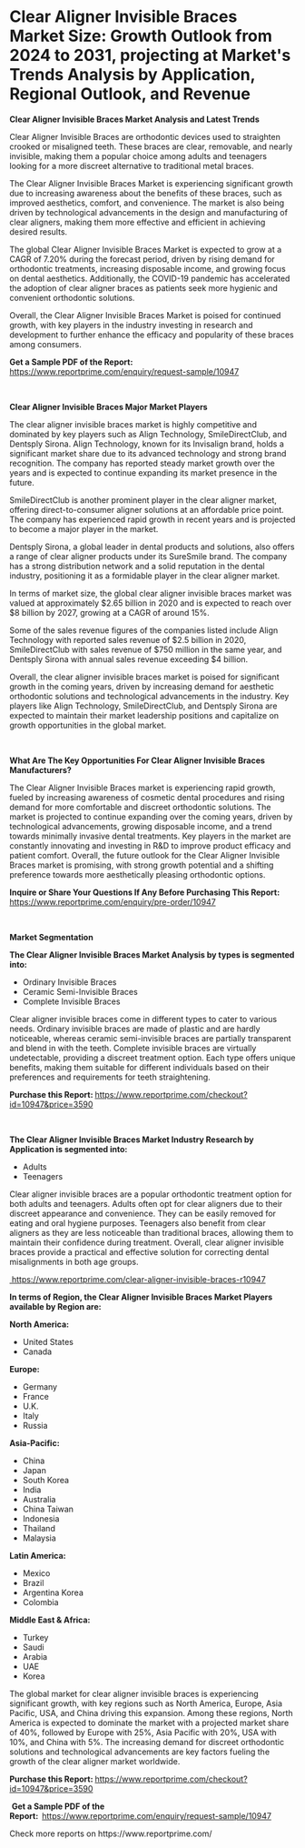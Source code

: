 <p><h1>Clear Aligner Invisible Braces Market Size: Growth Outlook from 2024 to 2031, projecting at Market's Trends Analysis by Application, Regional Outlook, and Revenue</h1></p><p><strong>Clear Aligner Invisible Braces Market Analysis and Latest Trends</strong></p>
<p><p>Clear Aligner Invisible Braces are orthodontic devices used to straighten crooked or misaligned teeth. These braces are clear, removable, and nearly invisible, making them a popular choice among adults and teenagers looking for a more discreet alternative to traditional metal braces.</p><p>The Clear Aligner Invisible Braces Market is experiencing significant growth due to increasing awareness about the benefits of these braces, such as improved aesthetics, comfort, and convenience. The market is also being driven by technological advancements in the design and manufacturing of clear aligners, making them more effective and efficient in achieving desired results.</p><p>The global Clear Aligner Invisible Braces Market is expected to grow at a CAGR of 7.20% during the forecast period, driven by rising demand for orthodontic treatments, increasing disposable income, and growing focus on dental aesthetics. Additionally, the COVID-19 pandemic has accelerated the adoption of clear aligner braces as patients seek more hygienic and convenient orthodontic solutions.</p><p>Overall, the Clear Aligner Invisible Braces Market is poised for continued growth, with key players in the industry investing in research and development to further enhance the efficacy and popularity of these braces among consumers.</p></p>
<p><strong>Get a Sample PDF of the Report:&nbsp;</strong> <a href="https://www.reportprime.com/enquiry/request-sample/10947">https://www.reportprime.com/enquiry/request-sample/10947</a></p>
<p>&nbsp;</p>
<p><strong>Clear Aligner Invisible Braces Major Market Players</strong></p>
<p><p>The clear aligner invisible braces market is highly competitive and dominated by key players such as Align Technology, SmileDirectClub, and Dentsply Sirona. Align Technology, known for its Invisalign brand, holds a significant market share due to its advanced technology and strong brand recognition. The company has reported steady market growth over the years and is expected to continue expanding its market presence in the future.</p><p>SmileDirectClub is another prominent player in the clear aligner market, offering direct-to-consumer aligner solutions at an affordable price point. The company has experienced rapid growth in recent years and is projected to become a major player in the market.</p><p>Dentsply Sirona, a global leader in dental products and solutions, also offers a range of clear aligner products under its SureSmile brand. The company has a strong distribution network and a solid reputation in the dental industry, positioning it as a formidable player in the clear aligner market.</p><p>In terms of market size, the global clear aligner invisible braces market was valued at approximately $2.65 billion in 2020 and is expected to reach over $8 billion by 2027, growing at a CAGR of around 15%.</p><p>Some of the sales revenue figures of the companies listed include Align Technology with reported sales revenue of $2.5 billion in 2020, SmileDirectClub with sales revenue of $750 million in the same year, and Dentsply Sirona with annual sales revenue exceeding $4 billion.</p><p>Overall, the clear aligner invisible braces market is poised for significant growth in the coming years, driven by increasing demand for aesthetic orthodontic solutions and technological advancements in the industry. Key players like Align Technology, SmileDirectClub, and Dentsply Sirona are expected to maintain their market leadership positions and capitalize on growth opportunities in the global market.</p></p>
<p>&nbsp;</p>
<p><strong>What Are The Key Opportunities For Clear Aligner Invisible Braces Manufacturers?</strong></p>
<p><p>The Clear Aligner Invisible Braces market is experiencing rapid growth, fueled by increasing awareness of cosmetic dental procedures and rising demand for more comfortable and discreet orthodontic solutions. The market is projected to continue expanding over the coming years, driven by technological advancements, growing disposable income, and a trend towards minimally invasive dental treatments. Key players in the market are constantly innovating and investing in R&D to improve product efficacy and patient comfort. Overall, the future outlook for the Clear Aligner Invisible Braces market is promising, with strong growth potential and a shifting preference towards more aesthetically pleasing orthodontic options.</p></p>
<p><strong>Inquire or Share Your Questions If Any Before Purchasing This Report:</strong> <a href="https://www.reportprime.com/enquiry/pre-order/10947">https://www.reportprime.com/enquiry/pre-order/10947</a></p>
<p>&nbsp;</p>
<p><strong>Market Segmentation</strong></p>
<p><strong>The Clear Aligner Invisible Braces Market Analysis by types is segmented into:</strong></p>
<p><ul><li>Ordinary Invisible Braces</li><li>Ceramic Semi-Invisible Braces</li><li>Complete Invisible Braces</li></ul></p>
<p><p>Clear aligner invisible braces come in different types to cater to various needs. Ordinary invisible braces are made of plastic and are hardly noticeable, whereas ceramic semi-invisible braces are partially transparent and blend in with the teeth. Complete invisible braces are virtually undetectable, providing a discreet treatment option. Each type offers unique benefits, making them suitable for different individuals based on their preferences and requirements for teeth straightening.</p></p>
<p><strong>Purchase this Report:&nbsp;</strong><a href="https://www.reportprime.com/checkout?id=10947&price=3590">https://www.reportprime.com/checkout?id=10947&price=3590</a></p>
<p>&nbsp;</p>
<p><strong>The Clear Aligner Invisible Braces Market Industry Research by Application is segmented into:</strong></p>
<p><ul><li>Adults</li><li>Teenagers</li></ul></p>
<p><p>Clear aligner invisible braces are a popular orthodontic treatment option for both adults and teenagers. Adults often opt for clear aligners due to their discreet appearance and convenience. They can be easily removed for eating and oral hygiene purposes. Teenagers also benefit from clear aligners as they are less noticeable than traditional braces, allowing them to maintain their confidence during treatment. Overall, clear aligner invisible braces provide a practical and effective solution for correcting dental misalignments in both age groups.</p></p>
<p><a href="https://www.reportprime.com/clear-aligner-invisible-braces-r10947">&nbsp;https://www.reportprime.com/clear-aligner-invisible-braces-r10947</a></p>
<p><strong>In terms of Region, the Clear Aligner Invisible Braces Market Players available by Region are:</strong></p>
<p>
    <p> <strong> North America: </strong>
        <ul>
            <li>United States</li>
            <li>Canada</li>
        </ul>
        </p> 
    <p> <strong> Europe: </strong>
        <ul>
            <li>Germany</li>
            <li>France</li>
            <li>U.K.</li>
            <li>Italy</li>
            <li>Russia</li>
        </ul>
        </p> 
    <p> <strong> Asia-Pacific: </strong>
        <ul>
            <li>China</li>
            <li>Japan</li>
            <li>South Korea</li>
            <li>India</li>
            <li>Australia</li>
            <li>China Taiwan</li>
            <li>Indonesia</li>
            <li>Thailand</li>
            <li>Malaysia</li>
        </ul>
        </p> 
    <p> <strong> Latin America: </strong>
        <ul>
            <li>Mexico</li>
            <li>Brazil</li>
            <li>Argentina Korea</li>
            <li>Colombia</li>
        </ul>
        </p> 
    <p> <strong> Middle East & Africa: </strong>
        <ul>
            <li>Turkey</li>
            <li>Saudi</li>
            <li>Arabia</li>
            <li>UAE</li>
            <li>Korea</li>
        </ul>
    </p>
    </p>
<p><p>The global market for clear aligner invisible braces is experiencing significant growth, with key regions such as North America, Europe, Asia Pacific, USA, and China driving this expansion. Among these regions, North America is expected to dominate the market with a projected market share of 40%, followed by Europe with 25%, Asia Pacific with 20%, USA with 10%, and China with 5%. The increasing demand for discreet orthodontic solutions and technological advancements are key factors fueling the growth of the clear aligner market worldwide.</p></p>
<p><strong>Purchase this Report: </strong><a href="https://www.reportprime.com/checkout?id=10947&price=3590">https://www.reportprime.com/checkout?id=10947&price=3590</a></p>
<p>&nbsp;<strong>Get a Sample PDF of the Report:&nbsp;&nbsp;</strong><a href="https://www.reportprime.com/enquiry/request-sample/10947">https://www.reportprime.com/enquiry/request-sample/10947</a></p>
<p><strong></strong></p>
<p>Check more reports on https://www.reportprime.com/</p>